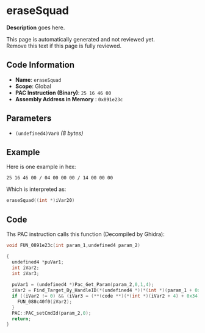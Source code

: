 # eraseSquad

**Description** goes here.

This page is automatically generated and not reviewed yet.<br>Remove this text if this page is fully reviewed.

## Code Information

- **Name**: `eraseSquad`
- **Scope**: Global
- **PAC Instruction (Binary)**: `25 16 46 00`
- **Assembly Address in Memory** : `0x891e23c`

## Parameters

- `(undefined4)Var0` *(8 bytes)*

## Example

Here is one example in hex:

```25 16 46 00 / 04 00 00 00 / 14 00 00 00```

Which is interpreted as:

```c
eraseSquad((int *)iVar20)
```

## Code

Ths PAC instruction calls this function (Decompiled by Ghidra):

```c
void FUN_0891e23c(int param_1,undefined4 param_2)

{
  undefined4 *puVar1;
  int iVar2;
  int iVar3;
  
  puVar1 = (undefined4 *)Pac_Get_Param(param_2,0,1,4);
  iVar2 = Find_Target_By_HandleID(*(undefined4 *)(*(int *)(param_1 + 0x10) + 0xe8),*puVar1,1);
  if ((iVar2 != 0) && (iVar3 = (**(code **)(*(int *)(iVar2 + 4) + 0x34))(iVar2), iVar3 == 3)) {
    FUN_088c40f0(iVar2);
  }
  PAC::PAC_setCmdId(param_2,0);
  return;
}
```

